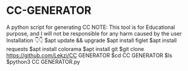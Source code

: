 # CC-GENERATOR
A python script for generating CC
NOTE: This tool is for Educational purpose, and I will not be responsible for any harm caused by the user
Installation 👇👇
$apt update && upgrade
$apt install figlet
$apt install requests
$apt install colorama
$apt install git
$git clone https://github.com/Lekzi/CC GENERATOR
$cd CC GENERATOR
$ls
$python3 CC GENERATOR.py
